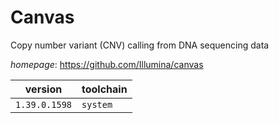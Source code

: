 # Canvas

Copy number variant (CNV) calling from DNA sequencing data

*homepage*: <https://github.com/Illumina/canvas>

version | toolchain
--------|----------
``1.39.0.1598`` | ``system``
